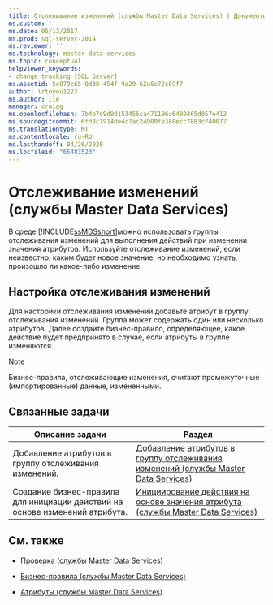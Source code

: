 ```yaml
---
title: Отслеживание изменений (службы Master Data Services) | Документы Майкрософт
ms.custom: ''
ms.date: 06/13/2017
ms.prod: sql-server-2014
ms.reviewer: ''
ms.technology: master-data-services
ms.topic: conceptual
helpviewer_keywords:
- change tracking [SQL Server]
ms.assetid: 5e879c65-0d38-454f-9a20-62a6e72c89f7
author: lrtoyou1223
ms.author: lle
manager: craigg
ms.openlocfilehash: 7b4b7d9d9d153456ca471196c6480465d057e412
ms.sourcegitcommit: 6fd8c1914de4c7ac24900fe388ecc7883c740077
ms.translationtype: MT
ms.contentlocale: ru-RU
ms.lasthandoff: 04/26/2020
ms.locfileid: "65483523"
---
```

# <a name="change-tracking-master-data-services"></a>Отслеживание изменений (службы Master Data Services)
  В среде [!INCLUDE[ssMDSshort](../includes/ssmdsshort-md.md)]можно использовать группы отслеживания изменений для выполнения действий при изменении значения атрибутов. Используйте отслеживание изменений, если неизвестно, каким будет новое значение, но необходимо узнать, произошло ли какое-либо изменение.  
  
## <a name="configuring-change-tracking"></a>Настройка отслеживания изменений  
 Для настройки отслеживания изменений добавьте атрибут в группу отслеживания изменений. Группа может содержать один или несколько атрибутов. Далее создайте бизнес-правило, определяющее, какое действие будет предпринято в случае, если атрибуты в группе изменяются.  
  
> [!NOTE]  
>  Бизнес-правила, отслеживающие изменения, считают промежуточные (импортированные) данные, измененными.  
  
## <a name="related-tasks"></a>Связанные задачи  
  
|Описание задачи|Раздел|  
|----------------------|-----------|  
|Добавление атрибутов в группу отслеживания изменений.|[Добавление атрибутов в группу отслеживания изменений (службы Master Data Services)](add-attributes-to-a-change-tracking-group-master-data-services.md)|  
|Создание бизнес-правила для инициации действий на основе изменений атрибута.|[Инициирование действия на основе значения атрибута (службы Master Data Services)](../../2014/master-data-services/initiate-actions-based-on-attribute-value-changes-master-data-services.md)|  
  
## <a name="related-content"></a>См. также  
  
-   [Проверка (службы Master Data Services)](../../2014/master-data-services/validation-master-data-services.md)  
  
-   [Бизнес-правила (службы Master Data Services)](../../2014/master-data-services/business-rules-master-data-services.md)  
  
-   [Атрибуты (службы Master Data Services)](../../2014/master-data-services/attributes-master-data-services.md)  
  
  
